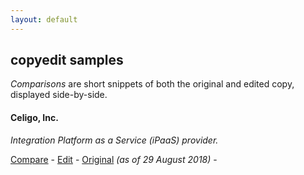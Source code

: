 ```yaml
---
layout: default
---
```


## copyedit samples

*Comparisons* are short snippets of both the original and edited copy, displayed side-by-side.

#### Celigo, Inc.  
*Integration Platform as a Service (iPaaS) provider.*  

[Compare](\comparisons\celigo-compare.html) -
[Edit](..\..\assets\celigo\celigo-integration-edit.pdf) -
[Original](..\..\assets\celigo\celigo-integration-page.pdf) *(as of 29 August 2018)* -
